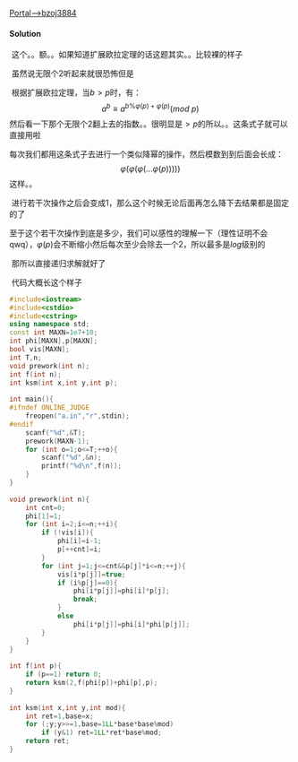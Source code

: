 [Portal-->bzoj3884](https://www.lydsy.com/JudgeOnline/problem.php?id=3884)

#### Solution

​	这个。。额。。如果知道扩展欧拉定理的话这题其实。。比较裸的样子

​	虽然说无限个$2$听起来就很恐怖但是

​	根据扩展欧拉定理，当$b>p$时，有：
$$
a^b\equiv a^{b\%\varphi(p)+\varphi(p)}(mod\ p)
$$
​	然后看一下那个无限个$2$翻上去的指数。。很明显是$>p$的所以。。这条式子就可以直接用啦

​	每次我们都用这条式子去进行一个类似降幂的操作，然后模数到到后面会长成：
$$
\varphi(\varphi(\varphi(...\varphi(p)))))
$$
​	这样。。

​	进行若干次操作之后会变成$1$，那么这个时候无论后面再怎么降下去结果都是固定的了

​	至于这个若干次操作到底是多少，我们可以感性的理解一下（理性证明不会qwq），$\varphi(p)$会不断缩小然后每次至少会除去一个$2$，所以最多是$log$级别的

​	那所以直接递归求解就好了



​	代码大概长这个样子

```c++
#include<iostream>
#include<cstdio>
#include<cstring>
using namespace std;
const int MAXN=1e7+10;
int phi[MAXN],p[MAXN];
bool vis[MAXN];
int T,n;
void prework(int n);
int f(int n);
int ksm(int x,int y,int p);
 
int main(){
#ifndef ONLINE_JUDGE
    freopen("a.in","r",stdin);
#endif
    scanf("%d",&T);
    prework(MAXN-1);
    for (int o=1;o<=T;++o){
        scanf("%d",&n);
        printf("%d\n",f(n));
    }
}
 
void prework(int n){
    int cnt=0;
    phi[1]=1;
    for (int i=2;i<=n;++i){
        if (!vis[i]){
            phi[i]=i-1;
            p[++cnt]=i;
        }
        for (int j=1;j<=cnt&&p[j]*i<=n;++j){
            vis[i*p[j]]=true;
            if (i%p[j]==0){
                phi[i*p[j]]=phi[i]*p[j];
                break;
            }
            else
                phi[i*p[j]]=phi[i]*phi[p[j]];
        }
    }
}
 
int f(int p){
    if (p==1) return 0;
    return ksm(2,f(phi[p])+phi[p],p);
}
 
int ksm(int x,int y,int mod){
    int ret=1,base=x;
    for (;y;y>>=1,base=1LL*base*base%mod)
        if (y&1) ret=1LL*ret*base%mod;
    return ret;
}
```

